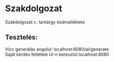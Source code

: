# Szakdolgozat
Szakdolgozat c. tantárgy kódmelléklete

## Tesztelés:  
Vicc generálás angolul: localhost:8080/ai/generate  
Saját kérdés feltétele UI-n keresztül localhost:8080
